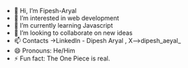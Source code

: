 - 👋 Hi, I’m Fipesh-Aryal
- 👀 I’m interested in web development 
- 🌱 I’m currently learning Javascript 
- 💞️ I’m looking to collaborate on new ideas
- 📫 Contacts ->LinkedIn - Dipesh Aryal , X-->dipesh_aeyal_
- 😄 Pronouns: He/Him
- ⚡ Fun fact: The One Piece is real.

<!---
Ace-Aryal/Ace-Aryal is a ✨ special ✨ repository because its `README.md` (this file) appears on your GitHub profile.
You can click the Preview link to take a look at your changes.
--->

